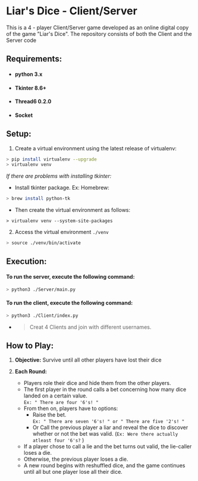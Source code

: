 # Liar's Dice - Client/Server

This is a 4 - player Client/Server game developed as an online digital copy of the game "Liar's Dice". The repository consists of both the Client and the Server code


## Requirements:
- #### python 3.x
- #### Tkinter 8.6+
- #### Thread6 0.2.0
- #### Socket


## Setup:

1. Create a virtual environment using the latest release of virtualenv:

``` bash
> pip install virtualenv --upgrade
> virtualenv venv
```

_If there are problems with installing tkinter:_
- Install tkinter package. Ex: Homebrew:
``` bash
> brew install python-tk
```
- Then create the virtual environment as follows:
```
> virtualenv venv --system-site-packages
```

2. Access the virtual environment `./venv`
``` bash
> source ./venv/bin/activate
```


## Execution:

#### To run the server, execute the following command:

``` bash
> python3 ./Server/main.py
```

#### To run the client, execute the following command:

``` bash
> python3 ./Client/index.py
```

* > Creat 4 Clients and join with different usernames.


## How to Play:

1. **Objective:** Survive until all other players have lost their dice

2. **Each Round:** 

    - Players role their dice and hide them from the other players.
    - The first player in the round calls a bet concerning how many dice landed on a certain value.\
        `Ex: " There are four '6's! "`
    - From then on, players have to options:
        - Raise the bet.\
        `Ex: " There are seven '6's! " or " There are five '2's! "`
        - Or Call the previous player a liar and reveal the dice to discover whether or not the bet was valid. (`Ex: Were there actually atleast four '6's?` )
    - If a player chose to call a lie and the bet turns out valid, the lie-caller loses a die.
    - Otherwise, the previous player loses a die.
    - A new round begins with reshuffled dice, and the game continues until all but one player lose all their dice.

